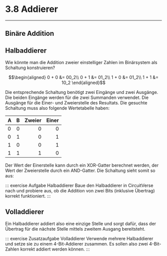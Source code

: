 # 3.8 Addierer
---

## Binäre Addition

<VueVideo id="x7ka0QwKciA"/>


## Halbaddierer

Wie könnte man die Addition zweier einstelliger Zahlen im Binärsystem als Schaltung konstruieren?

$$\begin{aligned}
0 + 0 &= 00_2\\
0 + 1 &= 01_2\\
1 + 0 &= 01_2\\
1 + 1 &= 10_2
\end{aligned}$$

Die entsprechende Schaltung benötigt zwei Eingänge und zwei Ausgänge. Die beiden Eingänge werden für die zwei Summanden verwendet. Die Ausgänge für die Einer- und Zweierstelle des Resultats. Die gesuchte Schaltung muss also folgende Wertetabelle haben:

| A   | B   | Zweier | Einer |
|:--- |:--- | ------:| -----:|
| 0   | 0   |      0 |     0 |
| 0   | 1   |      0 |     1 |
| 1   | 0   |      0 |     1 |
| 1   | 1   |      1 |     0 |

Der Wert der Einerstelle kann durch ein XOR-Gatter berechnet werden, der Wert der Zweierstelle durch ein AND-Gatter. Die Schaltung sieht somit so aus:

<VueCircuit id="rothe-half-adder"/>

::: exercise Aufgabe Halbaddierer
Baue den Halbaddierer in CircuitVerse nach und probiere aus, ob die Addition von zwei Bits (inklusive Übertrag) korrekt funktioniert.
:::

## Volladdierer

Ein Halbaddierer addiert also eine einzige Stelle und sorgt dafür, dass der Übertrag für die nächste Stelle mittels zweitem Ausgang bereitsteht.

::: exercise Zusatzaufgabe Volladdierer
Verwende mehrere Halbaddierer und setze sie zu einem 4-Bit-Addierer zusammen. Es sollen also zwei 4-Bit-Zahlen korrekt addiert werden können.
:::
